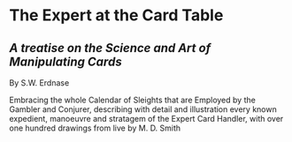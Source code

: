 # The Expert at the Card Table

## _A treatise on the Science and Art of Manipulating Cards_

By S.W. Erdnase

Embracing the whole Calendar of Sleights that are Employed by the Gambler and Conjurer, describing with detail and illustration every known expedient, manoeuvre and stratagem of the Expert Card Handler, with over one hundred drawings from live by M. D. Smith

